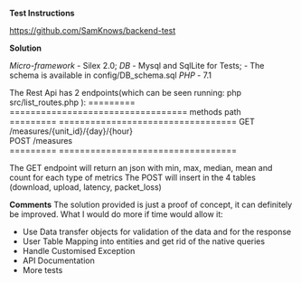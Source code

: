 **Test Instructions**

https://github.com/SamKnows/backend-test

**Solution**

_Micro-framework_ - Silex 2.0;
_DB_ - Mysql and SqlLite for Tests;
     - The schema is available in config/DB_schema.sql
_PHP_ - 7.1

The Rest Api has 2 endpoints(which can be seen running: php src/list_routes.php
):
 ========= ================================== 
  methods   path                              
 ========= ================================== 
  GET       /measures/{unit_id}/{day}/{hour}  
  POST      /measures                         
 ========= ================================== 

The GET endpoint will return an json with min, max, median, mean and count for each type of metrics
The POST will insert in the 4 tables (download, upload, latency, packet_loss) 

**Comments**
The solution provided is just a proof of concept, it can definitely be improved.
What I would do more if time would allow it: 
 - Use Data transfer objects for validation of the data and for the response
 - User Table Mapping into entities and get rid of the native queries
 - Handle Customised Exception 
 - API Documentation
 - More tests